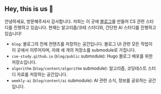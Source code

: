 ## Hey, this is us 👋

안녕하세요, 방문해주셔서 감사합니다. 저희는 이 곳에 [블로그](https://cse-study.github.io/home/)를 만들어 CS 관련 스터디를 진행하고 있습니다. 현재는 알고리즘/코테 스터디와, 간단한 AI 스터디를 진행하고 있습니다! 

- `blog`: 블로그의 전체 컨텐츠를 저장하는 공간입니다. 블로그 UI 관련 모든 작업이 이 곳에서 이루어지며, 아래 세 개의 저장소를 submodule로 가집니다.
- `cse-study.github.io` (`blog/public` submodule): Hugo 블로그 배포를 위한 저장소입니다.
- `algorithm` (`blog/content/algorithm` submodule): 알고리즘, 코딩테스트 스터디 자료를 저장하는 공간입니다.
- `weekly-ai` (`blog/content/ai` submodule): AI 관련 소식, 정보를 공유하는 공간입니다.
